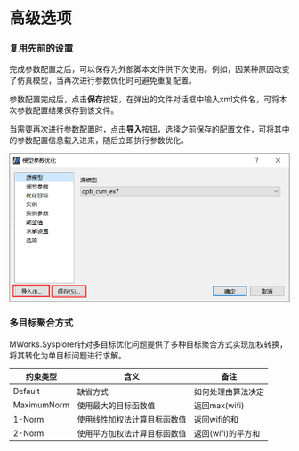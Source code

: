 # 高级选项

### 复用先前的设置

完成参数配置之后，可以保存为外部脚本文件供下次使用。例如，因某种原因改变了仿真模型，当再次进行参数优化时可避免重复配置。

参数配置完成后，点击**保存**按钮，在弹出的文件对话框中输入xml文件名，可将本次参数配置结果保存到该文件。

当需要再次进行参数配置时，点击**导入**按钮，选择之前保存的配置文件，可将其中的参数配置信息载入进来，随后立即执行参数优化。

<img src="AdvancedOptions.assets/image-20201219123712730.png" alt="image-20201219123712730" style="zoom:80%;" />

### 多目标聚合方式

MWorks.Sysplorer针对多目标优化问题提供了多种目标聚合方式实现加权转换，将其转化为单目标问题进行求解。

| 约束类型    | 含义                         | 备注               |
| ----------- | ---------------------------- | ------------------ |
| Default     | 缺省方式                     | 如何处理由算法决定 |
| MaximumNorm | 使用最大的目标函数值         | 返回max(wifi)      |
| 1-Norm      | 使用线性加权法计算目标函数值 | 返回wifi的和       |
| 2-Norm      | 使用平方加权法计算目标函数值 | 返回(wifi)的平方和 |

